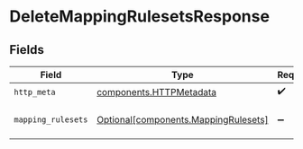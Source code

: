 # DeleteMappingRulesetsResponse


## Fields

| Field                                                                              | Type                                                                               | Required                                                                           | Description                                                                        |
| ---------------------------------------------------------------------------------- | ---------------------------------------------------------------------------------- | ---------------------------------------------------------------------------------- | ---------------------------------------------------------------------------------- |
| `http_meta`                                                                        | [components.HTTPMetadata](../../models/components/httpmetadata.md)                 | :heavy_check_mark:                                                                 | N/A                                                                                |
| `mapping_rulesets`                                                                 | [Optional[components.MappingRulesets]](../../models/components/mappingrulesets.md) | :heavy_minus_sign:                                                                 | a list of MappingRuleset objects                                                   |